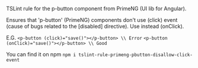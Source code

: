 
TSLint rule for the p-button component from PrimeNG (UI lib for Angular).

Ensures that 'p-button' (PrimeNG) components don't use (click) event (cause of bugs related to the [disabled] directive). Use instead (onClick).

E.G.
`<p-button (click)="save()"></p-button> \\ Error`
`<p-button (onClick)="save()"></p-button> \\ Good`

You can find it on npm
`npm i tslint-rule-primeng-pbutton-disallow-click-event`